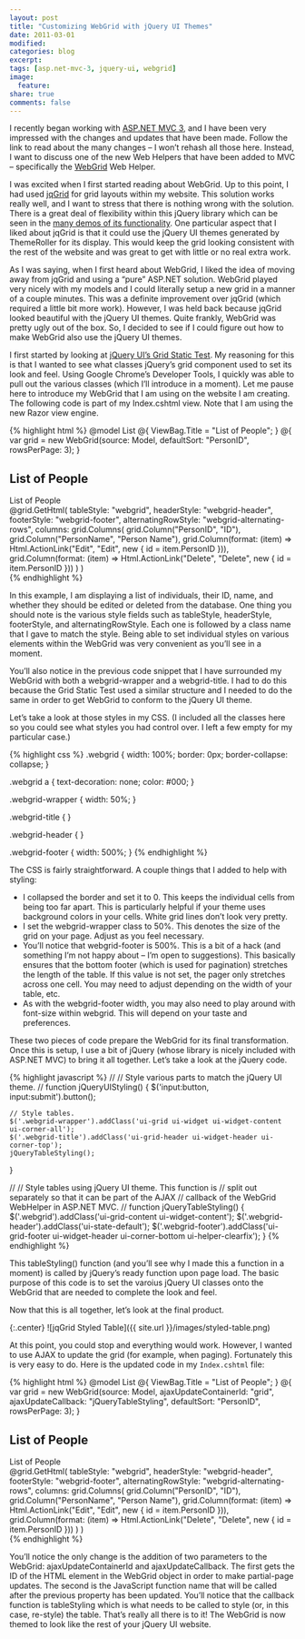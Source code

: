 ```yaml
---
layout: post
title: "Customizing WebGrid with jQuery UI Themes"
date: 2011-03-01
modified:
categories: blog
excerpt:
tags: [asp.net-mvc-3, jquery-ui, webgrid]
image:
  feature:
share: true
comments: false
---
```

I recently began working with [ASP.NET MVC 3](http://www.asp.net/mvc/mvc3), and I have been very impressed with the changes and updates that have been made. Follow the link to read about the many changes – I won’t rehash all those here. Instead, I want to discuss one of the new Web Helpers that have been added to MVC – specifically the [WebGrid](http://msdn.microsoft.com/en-us/library/system.web.helpers.webgrid(v=vs.99).aspx) Web Helper.

I was excited when I first started reading about WebGrid. Up to this point, I had used [jqGrid](http://www.trirand.com/blog/) for grid layouts within my website. This solution works really well, and I want to stress that there is nothing wrong with the solution. There is a great deal of flexibility within this jQuery library which can be seen in the [many demos of its functionality](http://trirand.com/blog/jqgrid/jqgrid.html). One particular aspect that I liked about jqGrid is that it could use the jQuery UI themes generated by ThemeRoller for its display. This would keep the grid looking consistent with the rest of the website and was great to get with little or no real extra work.

As I was saying, when I first heard about WebGrid, I liked the idea of moving away from jqGrid and using a “pure” ASP.NET solution. WebGrid played very nicely with my models and I could literally setup a new grid in a manner of a couple minutes. This was a definite improvement over jqGrid (which required a little bit more work). However, I was held back because jqGrid looked beautiful with the jQuery UI themes. Quite frankly, WebGrid was pretty ugly out of the box. So, I decided to see if I could figure out how to make WebGrid also use the jQuery UI themes.

I first started by looking at [jQuery UI’s Grid Static Test](http://jquery-ui.googlecode.com/svn/branches/labs/grid/tests/static/grid/default.html). My reasoning for this is that I wanted to see what classes jQuery’s grid component used to set its look and feel. Using Google Chrome’s Developer Tools, I quickly was able to pull out the various classes (which I’ll introduce in a moment). Let me pause here to introduce my WebGrid that I am using on the website I am creating. The following code is part of my Index.cshtml view. Note that I am using the new Razor view engine.

{% highlight html %}
@model List
@{
    ViewBag.Title = "List of People";
}
@{
    var grid = new WebGrid(source: Model,
        defaultSort: "PersonID",
        rowsPerPage: 3);
}
<h2>List of People</h2>
<div class="webgrid-wrapper">
<div class="webgrid-title">List of People</div>
<div id="grid">@grid.GetHtml(
tableStyle: "webgrid",
headerStyle: "webgrid-header",
footerStyle: "webgrid-footer",
alternatingRowStyle: "webgrid-alternating-rows",
columns: grid.Columns(
grid.Column("PersonID", "ID"),
grid.Column("PersonName", "Person Name"),
grid.Column(format: (item) => Html.ActionLink("Edit", "Edit", new { id = item.PersonID })),
grid.Column(format: (item) => Html.ActionLink("Delete", "Delete", new { id = item.PersonID }))
)
)</div>
</div>
{% endhighlight %}

In this example, I am displaying a list of individuals, their ID, name, and whether they should be edited or deleted from the database. One thing you should note is the various style fields such as tableStyle, headerStyle, footerStyle, and alternatingRowStyle. Each one is followed by a class name that I gave to match the style. Being able to set individual styles on various elements within the WebGrid was very convenient as you’ll see in a moment.

You’ll also notice in the previous code snippet that I have surrounded my WebGrid with both a webgrid-wrapper and a webgrid-title. I had to do this because the Grid Static Test used a similar structure and I needed to do the same in order to get WebGrid to conform to the jQuery UI theme.

Let’s take a look at those styles in my CSS. (I included all the classes here so you could see what styles you had control over. I left a few empty for my particular case.)

{% highlight css %}
.webgrid
{
    width: 100%;
    border: 0px;
    border-collapse: collapse;
}

.webgrid a
{
    text-decoration: none;
    color: #000;
}

.webgrid-wrapper
{
    width: 50%;
}

.webgrid-title
{
}

.webgrid-header
{
}

.webgrid-footer
{
    width: 500%;
}
{% endhighlight %}

The CSS is fairly straightforward. A couple things that I added to help with styling:

* I collapsed the border and set it to 0. This keeps the individual cells from being too far apart. This is particularly helpful if your theme uses background colors in your cells. White grid lines don’t look very pretty.
* I set the webgrid-wrapper class to 50%. This denotes the size of the grid on your page. Adjust as you feel necessary.
* You’ll notice that webgrid-footer is 500%. This is a bit of a hack (and something I’m not happy about – I’m open to suggestions). This basically ensures that the bottom footer (which is used for pagination) stretches the length of the table. If this value is not set, the pager only stretches across one cell. You may need to adjust depending on the width of your table, etc.
* As with the webgrid-footer width, you may also need to play around with font-size within webgrid. This will depend on your taste and preferences.

These two pieces of code prepare the WebGrid for its final transformation. Once this is setup, I use a bit of jQuery (whose library is nicely included with ASP.NET MVC) to bring it all together. Let’s take a look at the jQuery code.

{% highlight javascript %}
//
// Style various parts to match the jQuery UI theme.
//
function jQueryUIStyling() {
    $('input:button, input:submit').button();

    // Style tables.
    $('.webgrid-wrapper').addClass('ui-grid ui-widget ui-widget-content ui-corner-all');
    $('.webgrid-title').addClass('ui-grid-header ui-widget-header ui-corner-top');
    jQueryTableStyling();
}

//
// Style tables using jQuery UI theme. This function is
// split out separately so that it can be part of the AJAX
// callback of the WebGrid WebHelper in ASP.NET MVC.
//
function jQueryTableStyling() {
    $('.webgrid').addClass('ui-grid-content ui-widget-content');
    $('.webgrid-header').addClass('ui-state-default');
    $('.webgrid-footer').addClass('ui-grid-footer ui-widget-header ui-corner-bottom ui-helper-clearfix');
}
{% endhighlight %}

This tableStyling() function (and you’ll see why I made this a function in a moment) is called by jQuery’s ready function upon page load. The basic purpose of this code is to set the varoius jQuery UI classes onto the WebGrid that are needed to complete the look and feel.

Now that this is all together, let’s look at the final product.

{:.center}
![jqGrid Styled Table]({{ site.url }}/images/styled-table.png)

At this point, you could stop and everything would work. However, I wanted to use AJAX to update the grid (for example, when paging). Fortunately this is very easy to do. Here is the updated code in my `Index.cshtml` file:

{% highlight html %}
@model List
@{
    ViewBag.Title = "List of People";
}
@{
    var grid = new WebGrid(source: Model,
        ajaxUpdateContainerId: "grid",
        ajaxUpdateCallback: "jQueryTableStyling",
        defaultSort: "PersonID",
        rowsPerPage: 3);
}
<h2>List of People</h2>
<div class="webgrid-wrapper">
<div class="webgrid-title">List of People</div>
<div id="grid">@grid.GetHtml(
 tableStyle: "webgrid",
 headerStyle: "webgrid-header",
 footerStyle: "webgrid-footer",
 alternatingRowStyle: "webgrid-alternating-rows",
 columns: grid.Columns(
 grid.Column("PersonID", "ID"),
 grid.Column("PersonName", "Person Name"),
 grid.Column(format: (item) => Html.ActionLink("Edit", "Edit", new { id = item.PersonID })),
 grid.Column(format: (item) => Html.ActionLink("Delete", "Delete", new { id = item.PersonID }))
 )
 )</div>
</div>
{% endhighlight %}

You’ll notice the only change is the addition of two parameters to the WebGrid: ajaxUpdateContainerId and ajaxUpdateCallback. The first gets the ID of the HTML element in the WebGrid object in order to make partial-page updates. The second is the JavaScript function name that will be called after the previous property has been updated. You’ll notice that the callback function is tableStyling which is what needs to be called to style (or, in this case, re-style) the table.
That’s really all there is to it! The WebGrid is now themed to look like the rest of your jQuery UI website.
